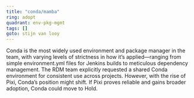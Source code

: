 ```yaml
---
title: "conda/mamba"
ring: adopt
quadrant: env-pkg-mgmt
tags: []
goto: stijn van looy
---
```


Conda is the most widely used environment and package manager in the team, with varying levels of strictness in how it’s applied—ranging from simple environment.yml files for Jenkins builds to meticulous dependency management. The RDM team explicitly requested a shared Conda environment for consistent use across projects. However, with the rise of Pixi, Conda’s position might shift. If Pixi proves reliable and gains broader adoption, Conda could move to Hold.
